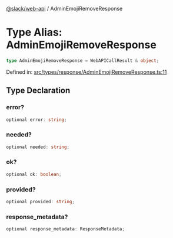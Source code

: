 [@slack/web-api](../index.md) / AdminEmojiRemoveResponse

# Type Alias: AdminEmojiRemoveResponse

```ts
type AdminEmojiRemoveResponse = WebAPICallResult & object;
```

Defined in: [src/types/response/AdminEmojiRemoveResponse.ts:11](https://github.com/slackapi/node-slack-sdk/blob/main/packages/web-api/src/types/response/AdminEmojiRemoveResponse.ts#L11)

## Type Declaration

### error?

```ts
optional error: string;
```

### needed?

```ts
optional needed: string;
```

### ok?

```ts
optional ok: boolean;
```

### provided?

```ts
optional provided: string;
```

### response\_metadata?

```ts
optional response_metadata: ResponseMetadata;
```

